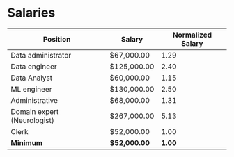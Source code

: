# Salaries

| Position                     | Salary         | Normalized Salary |
| --- | --- | --- |
| Data administrator           | $67,000.00     | 1.29              |
| Data engineer                | $125,000.00    | 2.40              |
| Data Analyst                 | $60,000.00     | 1.15              |
| ML engineer                  | $130,000.00    | 2.50              |
| Administrative               | $68,000.00     | 1.31              |
| Domain expert (Neurologist)  | $267,000.00    | 5.13              |
| Clerk                        | $52,000.00     | 1.00              |
| **Minimum**                  | **$52,000.00** | **1.00**          |
